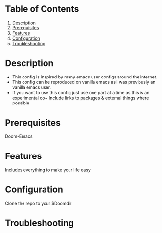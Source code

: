 
# Table of Contents

1.  [Description](#org2014ce8)
2.  [Prerequisites](#org1d41d79)
3.  [Features](#orgaa7c21b)
4.  [Configuration](#org6e7ed25)
5.  [Troubleshooting](#orgde2586c)



<a id="org2014ce8"></a>

# Description

-   This config is inspired by many emacs user configs around the internet.
-   This config can be reproduced on vanilla emacs as I was previously an vanilla emacs user.
-   If you want to use this config just use one part at a time as this is an experimental co+ Include links to packages & external things where possible


<a id="org1d41d79"></a>

# Prerequisites

Doom-Emacs


<a id="orgaa7c21b"></a>

# Features

Includes everything to make your life easy


<a id="org6e7ed25"></a>

# Configuration

Clone the repo to your $Doomdir


<a id="orgde2586c"></a>

# Troubleshooting

